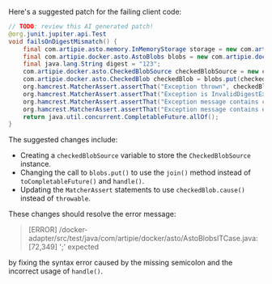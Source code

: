 Here's a suggested patch for the failing client code:

```java
// TODO: review this AI generated patch!
@org.junit.jupiter.api.Test
void failsOnDigestMismatch() {
    final com.artipie.asto.memory.InMemoryStorage storage = new com.artipie.asto.memory.InMemoryStorage();
    final com.artipie.docker.asto.AstoBlobs blobs = new com.artipie.docker.asto.AstoBlobs(storage, new com.artipie.docker.asto.DefaultLayout(), new com.artipie.docker.RepoName.Simple("any"));
    final java.lang.String digest = "123";
    com.artipie.docker.asto.CheckedBlobSource checkedBlobSource = new com.artipie.docker.asto.CheckedBlobSource(new com.artipie.asto.Content.From("data".getBytes()), new com.artipie.docker.Digest.Sha256(digest));
    com.artipie.docker.asto.CheckedBlob checkedBlob = blobs.put(checkedBlobSource).toCompletableFuture().join();
    org.hamcrest.MatcherAssert.assertThat("Exception thrown", checkedBlob.cause(), new com.artipie.docker.asto.IsNot<>(new com.artipie.docker.asto.IsNull<>()));
    org.hamcrest.MatcherAssert.assertThat("Exception is InvalidDigestException", com.google.common.base.Throwables.getRootCause(checkedBlob.cause()), new org.hamcrest.core.IsInstanceOf(com.artipie.docker.error.InvalidDigestException.class));
    org.hamcrest.MatcherAssert.assertThat("Exception message contains calculated digest", com.google.common.base.Throwables.getRootCause(checkedBlob.cause()).getMessage(), new org.hamcrest.core.StringStartsWith(new org.hamcrest.core.StringValue(new java.lang.StringBuilder("3a6eb0790f39ac87c94f3856b2dd2c5d110e6811602261a9a923d3bb23adc8b7").toString())));
    org.hamcrest.MatcherAssert.assertThat("Exception message contains expected digest", com.google.common.base.Throwables.getRootCause(checkedBlob.cause()).getMessage(), new org.hamcrest.core.StringContains(digest));
    return java.util.concurrent.CompletableFuture.allOf();
}
```

The suggested changes include:

* Creating a `checkedBlobSource` variable to store the `CheckedBlobSource` instance.
* Changing the call to `blobs.put()` to use the `join()` method instead of `toCompletableFuture()` and `handle()`.
* Updating the `MatcherAssert` statements to use `checkedBlob.cause()` instead of `throwable`.

These changes should resolve the error message:

> [ERROR] /docker-adapter/src/test/java/com/artipie/docker/asto/AstoBlobsITCase.java:[72,349] ';' expected

by fixing the syntax error caused by the missing semicolon and the incorrect usage of `handle()`.